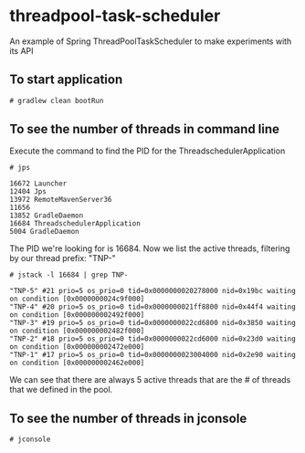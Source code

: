 # threadpool-task-scheduler
An example of Spring ThreadPoolTaskScheduler to make experiments with its API

## To start application

```gradle
# gradlew clean bootRun
```

## To see the number of threads in command line

Execute the command to find the PID for the ThreadschedulerApplication
```
# jps

16672 Launcher
12404 Jps
13972 RemoteMavenServer36
11656
13852 GradleDaemon
16684 ThreadschedulerApplication
5004 GradleDaemon
```

The PID we're looking for is 16684. Now we list the active threads, filtering by our thread prefix: "TNP-"
```
# jstack -l 16684 | grep TNP-

"TNP-5" #21 prio=5 os_prio=0 tid=0x0000000020278000 nid=0x19bc waiting on condition [0x0000000024c9f000]
"TNP-4" #20 prio=5 os_prio=0 tid=0x0000000021ff8800 nid=0x44f4 waiting on condition [0x000000002492f000]
"TNP-3" #19 prio=5 os_prio=0 tid=0x0000000022cd6800 nid=0x3850 waiting on condition [0x000000002482f000]
"TNP-2" #18 prio=5 os_prio=0 tid=0x0000000022cd6000 nid=0x23d0 waiting on condition [0x000000002472e000]
"TNP-1" #17 prio=5 os_prio=0 tid=0x0000000023004000 nid=0x2e90 waiting on condition [0x000000002462e000]
```

We can see that there are always 5 active threads that are the # of threads that we defined in the pool.

## To see the number of threads in jconsole

```
# jconsole
```

![]()

![]()
